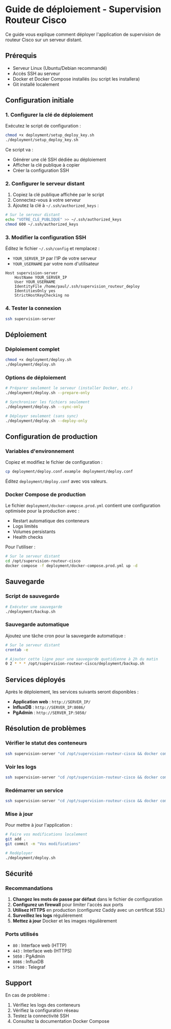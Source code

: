 # Guide de déploiement - Supervision Routeur Cisco

Ce guide vous explique comment déployer l'application de supervision de routeur Cisco sur un serveur distant.

## Prérequis

- Serveur Linux (Ubuntu/Debian recommandé)
- Accès SSH au serveur
- Docker et Docker Compose installés (ou script les installera)
- Git installé localement

## Configuration initiale

### 1. Configurer la clé de déploiement

Exécutez le script de configuration :

```bash
chmod +x deployment/setup_deploy_key.sh
./deployment/setup_deploy_key.sh
```

Ce script va :
- Générer une clé SSH dédiée au déploiement
- Afficher la clé publique à copier
- Créer la configuration SSH

### 2. Configurer le serveur distant

1. Copiez la clé publique affichée par le script
2. Connectez-vous à votre serveur
3. Ajoutez la clé à `~/.ssh/authorized_keys` :

```bash
# Sur le serveur distant
echo "VOTRE_CLE_PUBLIQUE" >> ~/.ssh/authorized_keys
chmod 600 ~/.ssh/authorized_keys
```

### 3. Modifier la configuration SSH

Éditez le fichier `~/.ssh/config` et remplacez :
- `YOUR_SERVER_IP` par l'IP de votre serveur
- `YOUR_USERNAME` par votre nom d'utilisateur

```
Host supervision-server
    HostName YOUR_SERVER_IP
    User YOUR_USERNAME
    IdentityFile /home/paul/.ssh/supervision_routeur_deploy
    IdentitiesOnly yes
    StrictHostKeyChecking no
```

### 4. Tester la connexion

```bash
ssh supervision-server
```

## Déploiement

### Déploiement complet

```bash
chmod +x deployment/deploy.sh
./deployment/deploy.sh
```

### Options de déploiement

```bash
# Préparer seulement le serveur (installer Docker, etc.)
./deployment/deploy.sh --prepare-only

# Synchroniser les fichiers seulement
./deployment/deploy.sh --sync-only

# Déployer seulement (sans sync)
./deployment/deploy.sh --deploy-only
```

## Configuration de production

### Variables d'environnement

Copiez et modifiez le fichier de configuration :

```bash
cp deployment/deploy.conf.example deployment/deploy.conf
```

Éditez `deployment/deploy.conf` avec vos valeurs.

### Docker Compose de production

Le fichier `deployment/docker-compose.prod.yml` contient une configuration optimisée pour la production avec :
- Restart automatique des conteneurs
- Logs limités
- Volumes persistants
- Health checks

Pour l'utiliser :

```bash
# Sur le serveur distant
cd /opt/supervision-routeur-cisco
docker compose -f deployment/docker-compose.prod.yml up -d
```

## Sauvegarde

### Script de sauvegarde

```bash
# Exécuter une sauvegarde
./deployment/backup.sh
```

### Sauvegarde automatique

Ajoutez une tâche cron pour la sauvegarde automatique :

```bash
# Sur le serveur distant
crontab -e

# Ajouter cette ligne pour une sauvegarde quotidienne à 2h du matin
0 2 * * * /opt/supervision-routeur-cisco/deployment/backup.sh
```

## Services déployés

Après le déploiement, les services suivants seront disponibles :

- **Application web** : `http://SERVER_IP/`
- **InfluxDB** : `http://SERVER_IP:8086/`
- **PgAdmin** : `http://SERVER_IP:5050/`

## Résolution de problèmes

### Vérifier le statut des conteneurs

```bash
ssh supervision-server "cd /opt/supervision-routeur-cisco && docker compose ps"
```

### Voir les logs

```bash
ssh supervision-server "cd /opt/supervision-routeur-cisco && docker compose logs -f [SERVICE_NAME]"
```

### Redémarrer un service

```bash
ssh supervision-server "cd /opt/supervision-routeur-cisco && docker compose restart [SERVICE_NAME]"
```

### Mise à jour

Pour mettre à jour l'application :

```bash
# Faire vos modifications localement
git add .
git commit -m "Vos modifications"

# Redéployer
./deployment/deploy.sh
```

## Sécurité

### Recommandations

1. **Changez les mots de passe par défaut** dans le fichier de configuration
2. **Configurez un firewall** pour limiter l'accès aux ports
3. **Utilisez HTTPS** en production (configurez Caddy avec un certificat SSL)
4. **Surveillez les logs** régulièrement
5. **Mettez à jour** Docker et les images régulièrement

### Ports utilisés

- `80` : Interface web (HTTP)
- `443` : Interface web (HTTPS)
- `5050` : PgAdmin
- `8086` : InfluxDB
- `57500` : Telegraf

## Support

En cas de problème :

1. Vérifiez les logs des conteneurs
2. Vérifiez la configuration réseau
3. Testez la connectivité SSH
4. Consultez la documentation Docker Compose
